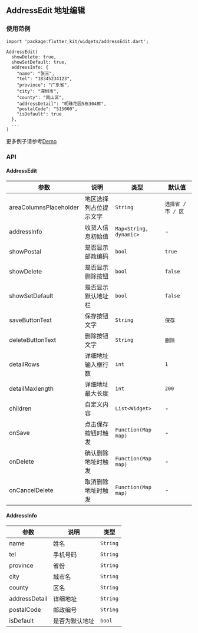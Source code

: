 ## AddressEdit 地址编辑

### 使用范例

```
import 'package:flutter_kit/widgets/addressEdit.dart';

AddressEdit(
  showDelete: true,
  showSetDefault: true,
  addressInfo: {
    "name": "张三",
    "tel": "18345234123",
    "province": "广东省",
    "city": "深圳市",
    "county": "南山区",
    "addressDetail": "明珠花园5栋304房",
    "postalCode": "515000",
    "isDefault": true
  },
  ...
)
```

更多例子请参考[Demo](../lib/routes/demoAddressEdit.dart)

### API

#### AddressEdit

| 参数  | 说明  | 类型  | 默认值  |
| ------------ | ------------ | ------------ | ------------ |
| areaColumnsPlaceholder | 地区选择列占位提示文字 | `String` | `选择省 / 市 / 区` |
| addressInfo | 收货人信息初始值 | `Map<String, dynamic>` | - |
| showPostal | 是否显示邮政编码 | `bool` | `true` |
| showDelete | 是否显示删除按钮 | `bool` | `false` |
| showSetDefault | 是否显示默认地址栏 | `bool` | `false` |
| saveButtonText | 保存按钮文字 | `String` | `保存` |
| deleteButtonText | 删除按钮文字 | `String` | `删除` |
| detailRows | 详细地址输入框行数 | `int` | `1` |
| detailMaxlength | 详细地址最大长度 | `int` | `200` |
| children | 自定义内容 | `List<Widget>` | - |
| onSave | 点击保存按钮时触发 | `Function(Map map)` | - |
| onDelete | 确认删除地址时触发 | `Function(Map map)` | - |
| onCancelDelete | 取消删除地址时触发 | `Function(Map map)` | - |

#### AddressInfo

| 参数  | 说明  | 类型  |
| ------------ | ------------ | ------------ |
| name | 姓名 | `String` |
| tel | 手机号码 | `String` |
| province | 省份 | `String` |
| city | 城市名 | `String` |
| county | 区名 | `String` |
| addressDetail | 详细地址 | `String` |
| postalCode | 邮政编号 | `String` |
| isDefault | 是否为默认地址 | `bool` |
